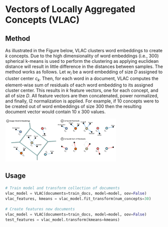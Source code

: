 # Vectors of Locally Aggregated Concepts (VLAC)

## Method
As illustrated in the Figure below, VLAC clusters word embeddings to create *k* concepts. Due to the high dimensionality of word embeddings (i.e., 300) spherical k-means is used to perform the clustering as applying euclidean distance will result in little difference in the distances between samples. The method works as follows. Let *w<sub>i</sub>* be a word embedding of size *D* assigned to cluster center *c<sub>k</sub>*. Then, for each word in a document, VLAC computes the element-wise sum of residuals of each word embedding to its assigned cluster center. This results in *k* feature vectors, one for each concept, and all of size *D*. All feature vectors are then concatenated, power normalized, and finally, l2 normalization is applied. For example, if 10 concepts were to be created out of word embeddings of size 300 then the resulting document vector would contain 10 x 300 values. 

<img src="https://github.com/MaartenGr/VLAC/blob/master/vlac.png" width="70%"/>

## Usage
```python
# Train model and transform collection of documents
vlac_model = VLAC(documents=train_docs, model=model, oov=False)
vlac_features, kmeans = vlac_model.fit_transform(num_concepts=30)

# Create features new documents
vlac_model = VLAC(documents=train_docs, model=model, oov=False)
test_features = vlac_model.transform(kmeans=kmeans)
```

